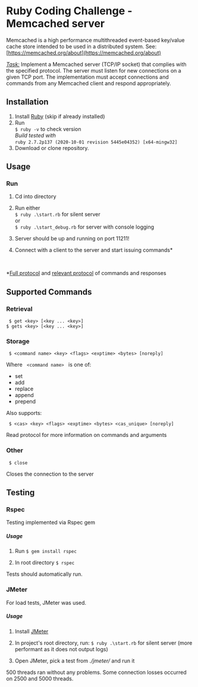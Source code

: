 # Ruby Coding Challenge - Memcached server
Memcached is a high performance multithreaded event-based key/value cache store intended to be used in a distributed system.
See: [https://memcached.org/about](https://memcached.org/about)

*[Task:](https://github.com/moove-it/coding-challenges/blob/master/ruby.md)*
Implement a Memcached server (TCP/IP socket) that complies with the specified protocol.
The server must listen for new connections on a given TCP port. The implementation must accept connections and commands from any Memcached client and respond appropriately.

## Installation

 1. Install [Ruby](https://www.ruby-lang.org/en/downloads/)  (skip if already installed)
 2. Run<br />
`$ ruby -v`  to check version 
<br/>*Build tested with*
<br/>`ruby 2.7.2p137 (2020-10-01 revision 5445e04352) [x64-mingw32]`  
3. Download or clone repository.

## Usage
### Run
1. Cd into directory

2. Run either<br/>
 `$ ruby .\start.rb` for silent server<br/>
or<br/>
 `$ ruby .\start_debug.rb` for server with console logging  

2. Server should be up and running on port 11211! 

3. Connect with a client to the server and start issuing commands*
<br/>

*[Full protocol](https://github.com/memcached/memcached/blob/master/doc/protocol.txt) and [relevant protocol](./protocol) of commands and responses


## Supported Commands
### Retrieval
 ` $ get <key> [<key ... <key>]`
<br/> `$ gets <key> [<key ... <key>]`

### Storage

   ` $ <command name> <key> <flags> <exptime> <bytes> [noreply]`
   
Where  &nbsp; `<command name>` &nbsp; is one of:
- set
- add
- replace
- append
- prepend

Also supports:

  ` $ <cas> <key> <flags> <exptime> <bytes> <cas_unique> [noreply]`

Read protocol for more information on commands and arguments
### Other
` $ close`

Closes the connection to the server
## Testing

### Rspec

Testing implemented via Rspec gem

##### Usage

1. Run
 `$ gem install rspec`

2. In root directory
 `$ rspec`


Tests should automatically run.

### JMeter

For load tests, JMeter was used.

##### Usage

1. Install [JMeter](https://jmeter.apache.org/download_jmeter.cgi)

2. In project's root directory, run:
 `$ ruby .\start.rb` for silent server (more performant as it does not output logs)

3. Open JMeter, pick a test from *./jmeter/*  and run it

500 threads ran without any problems. Some connection losses occurred on 2500 and 5000 threads.